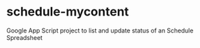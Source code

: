 # schedule-mycontent
Google App Script project to list and update status of an Schedule Spreadsheet
